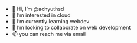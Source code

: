 - 👋 Hi, I’m @achyuthsd
- 👀 I’m interested in cloud
- 🌱 I’m currently learning webdev
- 💞️ I’m looking to collaborate on web development
- 📫 you can reach me via email


<!---
achyuthsd/achyuthsd is a ✨ special ✨ repository because its `README.md` (this file) appears on your GitHub profile.
You can click the Preview link to take a look at your changes.
--->
